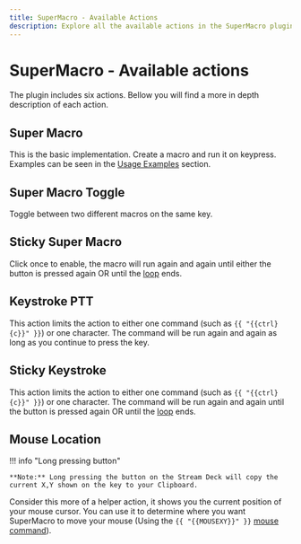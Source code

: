 ```yaml
---
title: SuperMacro - Available Actions
description: Explore all the available actions in the SuperMacro plugin by BarRaider for the Elgato Stream Deck.
---
```


<!-- NOTE: To you, the Contributor!
    Ironically, the double-bracket syntax used in SuperMacro conflicts with a special Marco syntax we can use here.
    See custom-functions.md in the *root* of the repository for the workaround
-->

# SuperMacro - Available actions 
The plugin includes six actions. Bellow you will find a more in depth description of each action.

## Super Macro
This is the basic implementation. Create a macro and run it on keypress. Examples can be seen in the [Usage Examples](./examples.md) section.

## Super Macro Toggle
Toggle between two different macros on the same key.

## Sticky Super Macro
Click once to enable, the macro will run again and again until either the button is pressed again OR until the [loop](./loops.md) ends.

## Keystroke PTT
This action limits the action to either one command (such as `{{ "{{ctrl}{c}}" }}`) or one character. The command will be run again and again as long as you continue to press the key.

## Sticky Keystroke
This action limits the action to either one command (such as `{{ "{{ctrl}{c}}" }}`) or one character. The command will be run again and again until the button is pressed again OR until the [loop](./loops.md) ends.

## Mouse Location
!!! info "Long pressing button"

    **Note:** Long pressing the button on the Stream Deck will copy the current X,Y shown on the key to your Clipboard.
Consider this more of a helper action, it shows you the current position of your mouse cursor. You can use it to determine where you want SuperMacro to move your mouse (Using the `{{ "{{MOUSEXY}}" }}` [mouse command](./commands.md)).
